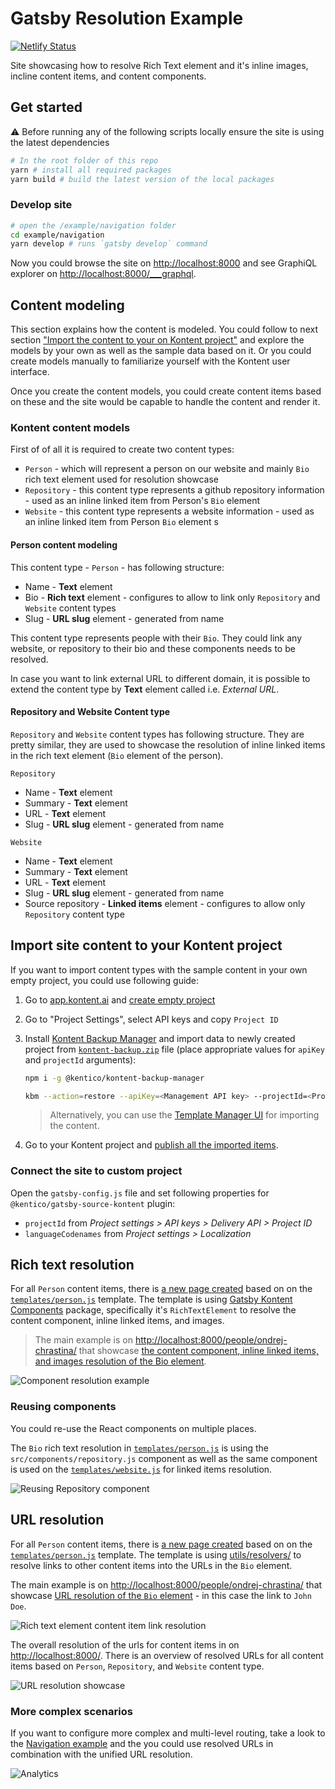 # Gatsby Resolution Example

[![Netlify Status](https://api.netlify.com/api/v1/badges/2f5f005f-1c66-4022-8c78-382f0a06a2a7/deploy-status)](https://app.netlify.com/sites/kontent-gatsby-example-resolution/deploys)

Site showcasing how to resolve Rich Text element and it's inline images, incline content items, and content components.

## Get started

:warning: Before running any of the following scripts locally ensure the site is using the latest dependencies

```sh
# In the root folder of this repo
yarn # install all required packages
yarn build # build the latest version of the local packages
```

### Develop site

```sh
# open the /example/navigation folder
cd example/navigation
yarn develop # runs `gatsby develop` command
```

Now you could browse the site on <http://localhost:8000> and see GraphiQL explorer on <http://localhost:8000/___graphql>.

## Content modeling

This section explains how the content is modeled. You could follow to next section ["Import the content to your on Kontent project"](#Import-site-content-to-your-Kontent-project) and explore the models by your own as well as the sample data based on it. Or you could create models manually to familiarize yourself with the Kontent user interface.

Once you create the content models, you could create content items based on these and the site would be capable to handle the content and render it.

### Kontent content models

First of of all it is required to create two content types:

- `Person` - which will represent a person on our website and mainly `Bio` rich text element used for resolution showcase
- `Repository` - this content type represents a github repository information - used as an inline linked item from Person's `Bio` element
- `Website` - this content type represents a website information - used as an inline linked item from Person `Bio` element
s
#### Person content modeling

This content type - `Person` - has following structure:

- Name - **Text** element
- Bio - **Rich text** element - configures to allow to link only `Repository` and `Website` content types
- Slug - **URL slug** element - generated from name

This content type represents people with their `Bio`. They could link any website, or repository to their bio and these components needs to be resolved.

In case you want to link external URL to different domain, it is possible to extend the content type by **Text** element called i.e. _External URL_.

#### Repository and Website Content type

`Repository` and `Website` content types has following structure. They are pretty similar, they are used to showcase the resolution of inline linked items in the rich text element (`Bio` element of the person).

`Repository`

- Name - **Text** element
- Summary - **Text** element
- URL - **Text** element
- Slug - **URL slug** element - generated from name

`Website`

- Name - **Text** element
- Summary - **Text** element
- URL - **Text** element
- Slug - **URL slug** element - generated from name
- Source repository - **Linked items** element - configures to allow only `Repository` content type

## Import site content to your Kontent project

If you want to import content types with the sample content in your own empty project, you could use following guide:

1. Go to [app.kontent.ai](https://app.kontent.ai) and [create empty project](https://docs.kontent.ai/tutorials/set-up-kontent/projects/manage-projects#a-creating-projects)
1. Go to "Project Settings", select API keys and copy `Project ID`
1. Install [Kontent Backup Manager](https://github.com/Kentico/kontent-backup-manager-js) and import data to newly created project from [`kontent-backup.zip`](./kontent-backup.zip) file (place appropriate values for `apiKey` and `projectId` arguments):

   ```sh
   npm i -g @kentico/kontent-backup-manager

   kbm --action=restore --apiKey=<Management API key> --projectId=<Project ID> --zipFilename=kontent-backup
   ```

   > Alternatively, you can use the [Template Manager UI](https://kentico.github.io/kontent-template-manager/import-from-file) for importing the content.

1. Go to your Kontent project and [publish all the imported items](https://docs.kontent.ai/tutorials/write-and-collaborate/publish-your-work/publish-content-items).

### Connect the site to custom project

Open the `gatsby-config.js` file and set following properties for `@kentico/gatsby-source-kontent` plugin:

- `projectId` from *Project settings > API keys > Delivery API > Project ID*
- `languageCodenames` from *Project settings > Localization*

## Rich text resolution

For all `Person` content items, there is [a new page created](./gatsby-node.js#L65) based on on the [`templates/person.js`](./src/templates/person.js) template. The template is using [Gatsby Kontent Components](../../packages/gatsby-kontent-components#readme) package, specifically it's `RichTextElement` to resolve the content component, inline linked items, and images.

> The main example is on <http://localhost:8000/people/ondrej-chrastina/> that showcase [the content component, inline linked items, and images resolution of the Bio element](./src/templates/person.js).

![Component resolution example](./docs/component-resolution.png)

### Reusing components

You could re-use the React components on multiple places.

The `Bio` rich text resolution in [`templates/person.js`](./src/templates/person.js) is using the `src/components/repository.js` component as well as the same component is used on the [`templates/website.js`](./src/templates/website.js) for linked items resolution.

![Reusing Repository component](./docs/reusing-components.png)

## URL resolution

For all `Person` content items, there is [a new page created](./gatsby-node.js#L65) based on on the [`templates/person.js`](./src/templates/person.js) template. The template is using [utils/resolvers/](./src/utisl/resolvers.js#L1) to resolve links to other content items into the URLs in the `Bio` element.

The main example is on <http://localhost:8000/people/ondrej-chrastina/> that showcase [URL resolution of the `Bio` element](./src/templates/person.js) - in this case the link to `John Doe`.

![Rich text element content item link resolution](./docs/rich-text-content-item-link-resolution.png)

The overall resolution of the urls for content items in on <http://localhost:8000/>. There is an overview of resolved URLs for all content items based on `Person`, `Repository`, and `Website` content type.

![URL resolution showcase](./docs/url-resolution-showcase.png)

### More complex scenarios

If you want to configure more complex and multi-level routing, take a look to the [Navigation example](../navigation#readme) and the you could use resolved URLs in combination with the unified URL resolution.

![Analytics](https://kentico-ga-beacon.azurewebsites.net/api/UA-69014260-4/Kentico/kontent-gatsby-packages/examples/resolution?pixel)
